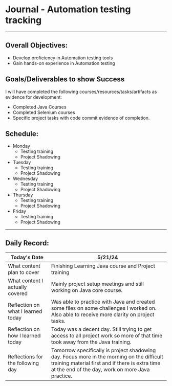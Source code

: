 # Journal - Automation testing tracking

---

## Overall Objectives:

[//]: # (The example\(s\) below should be specifics of the content that you plan on covering over the course of the 2 week learning period.  Additionally, they should be based directly on feedback from your manager.)
- Develop proficiency in Automation testing tools
- Gain hands-on experience in Automation testing

## Goals/Deliverables to show Success
I will have completed the following courses/resources/tasks/artifacts as evidence for development:

[//]: # (The example\(s\) below are EXHAUSTIVE, and should be attinable within the scope of the two weeks. You can have stretch goals if you like, but be reasonable with yourself in terms of what is a fair workload)
- Completed Java Courses
- Completed Selenium courses
- Specific project tasks with code commit evidence of completion.

## Schedule:

[//]: # (Complete this outline to show what you plan on covering each day - remember however, that this will likely change depending on your pprogress.  That is fine - just update it when you need to!)

- Monday
    - Testing training
    - Project Shadowing
- Tuesday
    - Testing training
    - Project Shadowing
- Wednesday
    - Testing training
    - Project Shadowing
- Thursday
    - Testing training
    - Project Shadowing
- Friday
    - Testing training
    - Project Shadowing

--- 
## Daily Record:
[//]: # (You’ll make one of these each day - just copy, paste, and edit the entry, keeping the most recent post at the top of this page. 
This reflection is what you’ll use to share out each day at standup.  
Remember however, that it is a guide only, and should be used accordingly.)

[//]: # (***Lastly, please remember that this daily record is for you.  
While your coaches will use it as a soft point of accountability, 
you should use it only as much as it supports your reflections in learning.
Sentences, bullet points, paragraphs, copy and pastes are welcome!***)

| Today's Date  | 5/21/24                                                                                                                                                                                          | 
|---|--------------------------------------------------------------------------------------------------------------------------------------------------------------------------------------------------|
| What content plan to cover  | Finishing Learning Java course and Project training                                                                                                                                              |   
| What content I actually covered | Mainly project setup meetings and still working on Java core course.                                                                                                                             |  
| Reflection on what I learned today | Was able to practice with Java and created some files on some challenges I worked on. Also able to receive more clarity on project tasks.                                                        |   
| Reflection on how I learned today | Today was a decent day. Still trying to get access to all project work so more of that time took away from the Java training.                                                                    |
| Reflections for the following day| Tomorrow specifically is project shadowing day. Focus more in the morning on the difficult training material first and if there is extra time at the end of the day, work on more Java practice. |